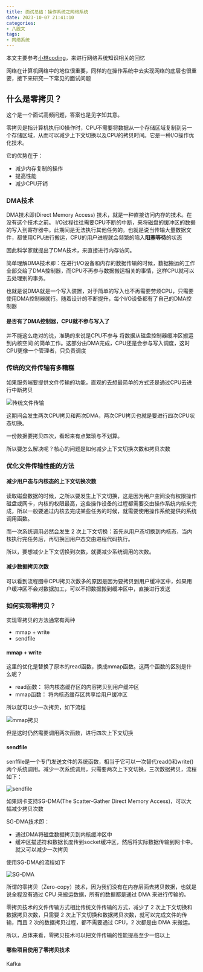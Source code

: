 ```yaml
---
title: 面试总结：操作系统之网络系统
date: 2023-10-07 21:41:10
categories:
- 八股文
tags:
- 网络系统
---
```


本文主要参考[小林coding](https://xiaolincoding.com/os/8_network_system/zero_copy.html#%E4%B8%BA%E4%BB%80%E4%B9%88%E8%A6%81%E6%9C%89-dma-%E6%8A%80%E6%9C%AF)，来进行网络系统知识相关的回忆

网络在计算机网络中的地位很重要，同样的在操作系统中去实现网络的底层也很重要，接下来研究一下常见的面试问题

## 什么是零拷贝？

这个是一个面试高频问题，答案也是见字知其意。

零拷贝是指计算机执行IO操作时，CPU不需要将数据从一个存储区域复制到另一个存储区域，从而可以减少上下文切换以及CPU的拷贝时间。它是一种I/O操作优化技术。

它的优势在于：

- 减少内存复制的操作
- 提高性能
- 减少CPU开销

### DMA技术

DMA技术即(Direct Memory Access) 技术，就是一种直接访问内存的技术。在没有这个技术之前。
I/O过程往往需要CPU不断的中断，来将磁盘的缓冲区的数据的写入到寄存器中。此期间是无法执行其他任务的。也就是说当传输大量数据文件，都使用CPU进行搬运，CPU的用户进程就会频繁的陷入**阻塞等待**的状态

因此科学家就提出了DMA技术，来直接进行内存访问。

简单理解DMA技术即：在进行I/O设备和内存的数据传输的时候，数据搬运的工作全部交给了DMA控制器，而CPU不再参与数据搬运相关的事情，这样CPU就可以去处理别的事务。

也就是说DMA就是一个写入装置，对于简单的写入也不再需要劳烦CPU，只需要使用DMA控制器就行。随着设计的不断提升，每个I/O设备都有了自己的DMA控制器

#### 是否有了DMA控制器，CPU就不参与写入了

并不能这么绝对的说，准确的来说是CPU不参与 将数据从磁盘控制器缓冲区搬运到内核空间 的简单工作。这部分由DMA完成，CPU还是会参与写入调度，这时CPU更像一个管理者，只负责调度

### 传统的文件传输有多糟糕

如果服务端要提供文件传输的功能，直观的去想最简单的方式还是通过CPU去进行中断拷贝

![传统文件传输](https://cdn.xiaolincoding.com/gh/xiaolincoder/ImageHost2/%E6%93%8D%E4%BD%9C%E7%B3%BB%E7%BB%9F/%E9%9B%B6%E6%8B%B7%E8%B4%9D/%E4%BC%A0%E7%BB%9F%E6%96%87%E4%BB%B6%E4%BC%A0%E8%BE%93.png)

这期间会发生两次CPU拷贝和两次DMA，两次CPU拷贝也就是要进行四次CPU状态切换。

一份数据要拷贝四次，看起来有点繁琐与不划算。

所以要怎么解决呢？核心的问题是如何减少上下文切换次数和拷贝次数

### 优化文件传输性能的方法

#### 减少用户态与内核态的上下文切换次数

读取磁盘数据的时候，之所以要发生上下文切换，这是因为用户空间没有权限操作磁盘或网卡，内核的权限最高，这些操作设备的过程都需要交由操作系统内核来完成，所以一般要通过内核去完成某些任务的时候，就需要使用操作系统提供的系统调用函数。

而一次系统调用必然会发生 2 次上下文切换：首先从用户态切换到内核态，当内核执行完任务后，再切换回用户态交由进程代码执行。

所以，要想减少上下文切换到次数，就要减少系统调用的次数。

#### 减少数据拷贝次数

可以看到流程图中CPU拷贝次数多的原因是因为要拷贝到用户缓冲区中，如果用户缓冲区不会对数据加工，可以不把数据搬到缓冲区中，直接进行发送

### 如何实现零拷贝？

实现零拷贝的方法通常有两种

- mmap + write
- sendfile

#### mmap + write

这里的优化是替换了原本的read函数，换成mmap函数。这两个函数的区别是什么呢？

- read函数： 将内核态缓存区的内容拷贝到用户缓冲区
- mmap函数： 将内核态缓存区共享给用户缓冲区

所以就可以少一次拷贝，如下流程

![mmap拷贝](https://cdn.xiaolincoding.com/gh/xiaolincoder/ImageHost2/%E6%93%8D%E4%BD%9C%E7%B3%BB%E7%BB%9F/%E9%9B%B6%E6%8B%B7%E8%B4%9D/mmap%20%2B%20write%20%E9%9B%B6%E6%8B%B7%E8%B4%9D.png)

但是这时仍然需要调用两次函数，进行四次上下文切换

#### sendfile

senffile是一个专门发送文件的系统函数，相当于它可以一次替代read()和write()两个系统调用。减少一次系统调用，只需要两次上下文切换，三次数据拷贝，流程如下：

![sendfile](https://cdn.xiaolincoding.com/gh/xiaolincoder/ImageHost2/%E6%93%8D%E4%BD%9C%E7%B3%BB%E7%BB%9F/%E9%9B%B6%E6%8B%B7%E8%B4%9D/senfile-3%E6%AC%A1%E6%8B%B7%E8%B4%9D.png)

如果网卡支持SG-DMA(The Scatter-Gather Direct Memory Access)，可以大幅减少拷贝次数

SG-DMA技术即：

- 通过DMA将磁盘数据拷贝到内核缓冲区中
- 缓冲区描述符和数据长度传到socket缓冲区，然后将实际数据传输到网卡中。就又可以减少一次拷贝

使用SG-DMA的流程如下

![SG-DMA](https://cdn.xiaolincoding.com/gh/xiaolincoder/ImageHost2/%E6%93%8D%E4%BD%9C%E7%B3%BB%E7%BB%9F/%E9%9B%B6%E6%8B%B7%E8%B4%9D/senfile-%E9%9B%B6%E6%8B%B7%E8%B4%9D.png)

所谓的零拷贝（Zero-copy）技术，因为我们没有在内存层面去拷贝数据，也就是说全程没有通过 CPU 来搬运数据，所有的数据都是通过 DMA 来进行传输的。

零拷贝技术的文件传输方式相比传统文件传输的方式，减少了 2 次上下文切换和数据拷贝次数，只需要 2 次上下文切换和数据拷贝次数，就可以完成文件的传输，而且 2 次的数据拷贝过程，都不需要通过 CPU，2 次都是由 DMA 来搬运。

所以，总体来看，零拷贝技术可以把文件传输的性能提高至少一倍以上

#### 哪些项目使用了零拷贝技术

Kafka

